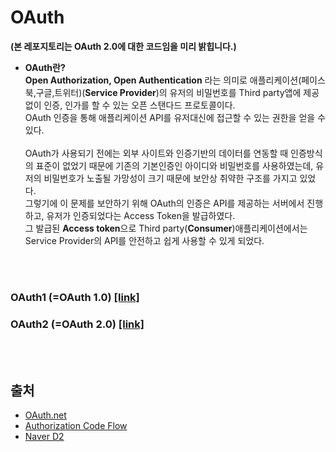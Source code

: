 # OAuth
**(본 레포지토리는 OAuth 2.0에 대한 코드임을 미리 밝힙니다.)**

* **OAuth란?**  
**Open Authorization, Open Authentication** 라는 의미로 애플리케이션(페이스북,구글,트위터)(**Service Provider**)의 유저의 비밀번호를 Third party앱에 제공 없이 인증, 인가를 할 수 있는 오픈 스탠다드 프로토콜이다.<br>OAuth 인증을 통해 애플리케이션 API를 유저대신에 접근할 수 있는 권한을 얻을 수 있다.<br><br>OAuth가 사용되기 전에는 외부 사이트와 인증기반의 데이터를 연동할 때 인증방식의 표준이 없었기 때문에 기존의 기본인증인 아이디와 비밀번호를 사용하였는데, 유저의 비밀번호가 노출될 가망성이 크기 때문에 보안상 취약한 구조를 가지고 있었다.<br>그렇기에 이 문제를 보안하기 위해 OAuth의 인증은 API를 제공하는 서버에서 진행하고, 유저가 인증되었다는 Access Token을 발급하였다.<br>그 발급된 **Access token**으로 Third party(**Consumer**)애플리케이션에서는 Service Provider의 API를 안전하고 쉽게 사용할 수 있게 되었다.

<br><br>

### OAuth1 (=OAuth 1.0) [[link]](https://github.com/kimkyeongnam/Oauth/blob/master/OAuth1.md)

### OAuth2 (=OAuth 2.0) [[link]](https://github.com/kimkyeongnam/Oauth/blob/master/OAuth2.md)

<br><br>
## 출처
* [OAuth.net](https://oauth.net/core/1.0/)
* [Authorization Code Flow](https://developer.accela.com/docs/construct-authCodeFlow.html)
* [Naver D2](https://d2.naver.com/helloworld/24942)
